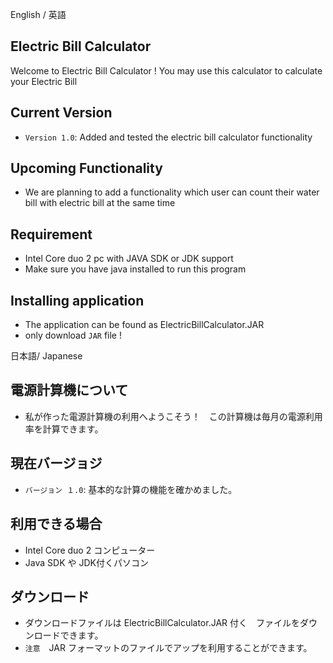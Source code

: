 English / 英語
## Electric Bill Calculator

Welcome to Electric Bill Calculator ! You may use this calculator to calculate your Electric Bill

## Current Version

- `Version 1.0`: Added and tested the electric bill calculator functionality

## Upcoming Functionality
- We are planning to add a functionality which user can count their water bill with electric bill at the same time

## Requirement 
- Intel Core duo 2 pc with JAVA SDK or JDK support
- Make sure you have java installed to run this program

## Installing application
- The application can be found as ElectricBillCalculator.JAR 
- only download `JAR` file !


日本語/ Japanese
## 電源計算機について
- 私が作った電源計算機の利用へようこそう！　この計算機は毎月の電源利用率を計算できます。

## 現在バージョジ
- `バージョン １.0`: 基本的な計算の機能を確かめました。

## 利用できる場合
- Intel Core duo 2 コンピューター
- Java SDK や JDK付くパソコン

## ダウンロード
- ダウンロードファイルは ElectricBillCalculator.JAR 付く　ファイルをダウンロードできます。
- `注意`　JAR フォーマットのファイルでアップを利用することができます。
